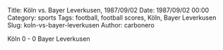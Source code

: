 Title: Köln vs. Bayer Leverkusen, 1987/09/02
Date: 1987/09/02 00:00
Category: sports
Tags: football, football scores, Köln, Bayer Leverkusen
Slug: koln-vs-bayer-leverkusen
Author: carbonero


Köln 0 - 0 Bayer Leverkusen
